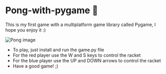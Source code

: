 # Pong-with-pygame 🐍
 This is my first game with a multiplatform game library called Pygame, I hope you enjoy it :)
 
![Pong image](https://user-images.githubusercontent.com/64712751/114131940-d7c0e400-98d9-11eb-8246-161d4cc9b929.png)

<ul>
 <li>To play, just install and run the game.py file</li>
 <li>For the red player use the W and S keys to control the racket</li>
 <li>For the blue player use the UP and DOWN arrows to control the racket</li>
 <li>Have a good game! ;)</li>
 </ul>
